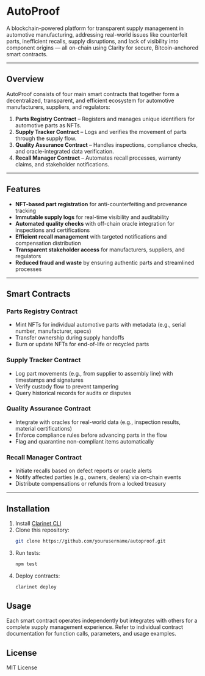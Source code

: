# AutoProof

A blockchain-powered platform for transparent supply management in automotive manufacturing, addressing real-world issues like counterfeit parts, inefficient recalls, supply disruptions, and lack of visibility into component origins — all on-chain using Clarity for secure, Bitcoin-anchored smart contracts.

---

## Overview

AutoProof consists of four main smart contracts that together form a decentralized, transparent, and efficient ecosystem for automotive manufacturers, suppliers, and regulators:

1. **Parts Registry Contract** – Registers and manages unique identifiers for automotive parts as NFTs.
2. **Supply Tracker Contract** – Logs and verifies the movement of parts through the supply flow.
3. **Quality Assurance Contract** – Handles inspections, compliance checks, and oracle-integrated data verification.
4. **Recall Manager Contract** – Automates recall processes, warranty claims, and stakeholder notifications.

---

## Features

- **NFT-based part registration** for anti-counterfeiting and provenance tracking  
- **Immutable supply logs** for real-time visibility and auditability  
- **Automated quality checks** with off-chain oracle integration for inspections and certifications  
- **Efficient recall management** with targeted notifications and compensation distribution  
- **Transparent stakeholder access** for manufacturers, suppliers, and regulators  
- **Reduced fraud and waste** by ensuring authentic parts and streamlined processes  

---

## Smart Contracts

### Parts Registry Contract
- Mint NFTs for individual automotive parts with metadata (e.g., serial number, manufacturer, specs)
- Transfer ownership during supply handoffs
- Burn or update NFTs for end-of-life or recycled parts

### Supply Tracker Contract
- Log part movements (e.g., from supplier to assembly line) with timestamps and signatures
- Verify custody flow to prevent tampering
- Query historical records for audits or disputes

### Quality Assurance Contract
- Integrate with oracles for real-world data (e.g., inspection results, material certifications)
- Enforce compliance rules before advancing parts in the flow
- Flag and quarantine non-compliant items automatically

### Recall Manager Contract
- Initiate recalls based on defect reports or oracle alerts
- Notify affected parties (e.g., owners, dealers) via on-chain events
- Distribute compensations or refunds from a locked treasury

---

## Installation

1. Install [Clarinet CLI](https://docs.hiro.so/clarinet/getting-started)
2. Clone this repository:
   ```bash
   git clone https://github.com/yourusername/autoproof.git
   ```
3. Run tests:
    ```bash
    npm test
    ```
4. Deploy contracts:
    ```bash
    clarinet deploy
    ```

## Usage

Each smart contract operates independently but integrates with others for a complete supply management experience.
Refer to individual contract documentation for function calls, parameters, and usage examples.

## License

MIT License

